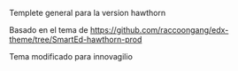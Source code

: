 Templete general para la version hawthorn

Basado en el tema de https://github.com/raccoongang/edx-theme/tree/SmartEd-hawthorn-prod



Tema modificado para innovagilio


